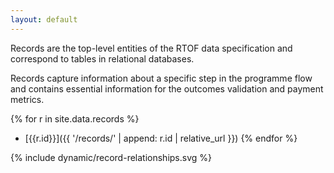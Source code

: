 ```yaml
---
layout: default
---
```


Records are the top-level entities of the RTOF data specification and correspond to tables in relational databases.

Records capture information about a specific step in the programme flow and contains essential information for the outcomes validation and payment metrics.

{% for r in site.data.records %}
  * [{{r.id}}]({{ '/records/' | append: r.id | relative_url  }})
{% endfor %}

{% include dynamic/record-relationships.svg %}

